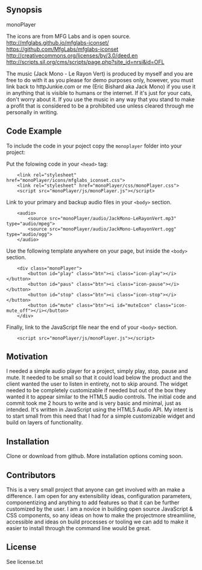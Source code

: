 ## Synopsis

monoPlayer

The icons are from MFG Labs and is open source.  
http://mfglabs.github.io/mfglabs-iconset/  
https://github.com/MfgLabs/mfglabs-iconset  
http://creativecommons.org/licenses/by/3.0/deed.en  
http://scripts.sil.org/cms/scripts/page.php?site_id=nrsi&id=OFL  

The music (Jack Mono - Le Rayon Vert) is produced by myself and you are free to do with it as you please for demo purposes only, however, you must link back to httpJunkie.com or me (Eric Bishard aka Jack Mono) if you use it in anything that is visible to humans or the internet. If it's just for your cats, don't worry about it. If you use the music in any way that you stand to make a profit that is considered to be a prohibited use unless cleared through me personally in writing.

## Code Example

To include the code in your poject copy the `monoplayer` folder into your project:  

Put the folowing code in your `<head>` tag:  

```
	<link rel="stylesheet" href="monoPlayer/icons/mfglabs_iconset.css">
	<link rel="stylesheet" href="monoPlayer/css/monoPlayer.css">
	<script src="monoPlayer/js/monoPlayer.js"></script>
```

Link to your primary and backup audio files in your `<body>` section.  

```
	<audio>
		<source src="monoPlayer/audio/JackMono-LeRayonVert.mp3" type="audio/mpeg">
		<source src="monoPlayer/audio/JackMono-LeRayonVert.ogg" type="audio/ogg">
	</audio>
```

Use the following template anywhere on your page, but inside the `<body>` section.  

```
	<div class="monoPlayer">
		<button id="play" class="btn"><i class="icon-play"></i></button>
		<button id="paus" class="btn"><i class="icon-pause"></i></button>
		<button id="stop" class="btn"><i class="icon-stop"></i></button>
		<button id="mute" class="btn"><i id="muteIcon" class="icon-mute_off"></i></button>
	</div>
```

Finally, link to the JavaScript file near the end of your `<body>` section.  

```
	<script src="monoPlayer/js/monoPlayer.js"></script>
```

## Motivation

I needed a simple audio player for a project, simply play, stop, pause and mute. It needed to be small so that it could load below the product and the client wanted the user to listen in entirety, not to skip around. The widget needed to be completely customizable if needed but out of the box they wanted it to appear similar to the HTML5 audio controls. The initial code and commit took me 2 hours to write and is very basic and minimal, just as intended. It's written in JavaScript using the HTML5 Audio API. My intent is to start small from this need that I had for a simple customizable widget and build on layers of functionality.

## Installation

Clone or download from github. More installation options coming soon.

## Contributors

This is a very small project that anyone can get involved with an make a difference. I am open for any extensibility ideas, configuration parameters, componentizing and anything to add features so that it can be further customized by the user. I am a novice in building open source JavaScript & CSS components, so any ideas on how to make the projectmore streamliine, accessible and ideas on build processes or tooling we can add to make it easier to install through the command line would be great.

## License

See license.txt
